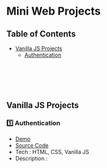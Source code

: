 # Mini Web Projects

## Table of Contents
- [Vanilla JS Projects](#vjsp)
   - [Authentication](#vjspa)


<br><br><br><br>



## Vanilla JS Projects <a id="vjsp"></a>

### 1️⃣ Authentication <a id="vjspa"></a>
- [Demo](https://amir-rhm.github.io/Mini-Web-Projects/vanilla-js-projects/authJS)
- [Source Code](/vanilla-js-projects/authJS)
- Tech : HTML, CSS, Vanilla JS
- Description : 

